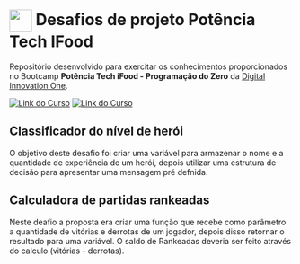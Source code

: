  <h1>
    <a href="https://www.dio.me/">
     <img align="center" width="40px" src="https://hermes.digitalinnovation.one/assets/diome/logo-minimized.png"></a>
    <span> Desafios de projeto Potência Tech IFood  </span>
</h1>

Repositório desenvolvido para exercitar os conhecimentos proporcionados no Bootcamp **Potência Tech iFood - Programação do Zero** da [Digital Innovation One](https://www.dio.me/).

[![Link do Curso](https://img.shields.io/badge/▶-000?style=for-the-badge&logo=movie&logoColor=E94D5F)]([https://web.dio.me/course/versionamento-de-codigo-com-git-e-github/learning/f3cbaa66-efbd-4c25-842e-2069c188c066](https://www.dio.me/bootcamp/potencia-tech-ifood-programacao-do-zero)) 
[![Link do Curso](https://img.shields.io/badge/Acesse%20o%20Curso%20na%20Plataforma-E94D5F?style=for-the-badge)]([https://web.dio.me/course/versionamento-de-codigo-com-git-e-github/learning/f3cbaa66-efbd-4c25-842e-2069c188c066](https://www.dio.me/bootcamp/potencia-tech-ifood-programacao-do-zero)) 

##  Classificador do nível de herói
O objetivo deste desafio foi criar uma variável para armazenar o nome e a quantidade de experiência de um herói, depois utilizar uma estrutura de decisão para apresentar uma mensagem pré defnida.

##  Calculadora de partidas rankeadas
Neste deafio a proposta era criar uma função que recebe como parâmetro a quantidade de vitórias e derrotas de um jogador, depois disso retornar o resultado para uma variável. O saldo de Rankeadas deveria ser feito através do calculo (vitórias - derrotas).

